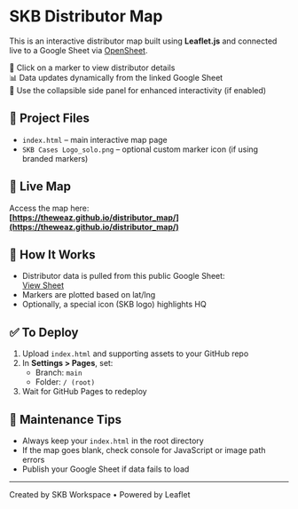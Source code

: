 
# SKB Distributor Map

This is an interactive distributor map built using **Leaflet.js** and connected live to a Google Sheet via [OpenSheet](https://opensheet.elk.sh/).

📍 Click on a marker to view distributor details  
📊 Data updates dynamically from the linked Google Sheet  
🧭 Use the collapsible side panel for enhanced interactivity (if enabled)

## 📂 Project Files

- `index.html` – main interactive map page
- `SKB Cases Logo_solo.png` – optional custom marker icon (if using branded markers)

## 🔗 Live Map

Access the map here:  
**[https://theweaz.github.io/distributor_map/](https://theweaz.github.io/distributor_map/)**

## 📝 How It Works

- Distributor data is pulled from this public Google Sheet:  
  [View Sheet](https://docs.google.com/spreadsheets/d/1wVrLOTzs88gLpbnFrY0SCwPdSArXYouV4HW85jRK5fg/edit#gid=0)
- Markers are plotted based on lat/lng
- Optionally, a special icon (SKB logo) highlights HQ

## ✅ To Deploy

1. Upload `index.html` and supporting assets to your GitHub repo
2. In **Settings > Pages**, set:
   - Branch: `main`
   - Folder: `/ (root)`
3. Wait for GitHub Pages to redeploy

## 🧼 Maintenance Tips

- Always keep your `index.html` in the root directory
- If the map goes blank, check console for JavaScript or image path errors
- Publish your Google Sheet if data fails to load

---
Created by SKB Workspace • Powered by Leaflet
